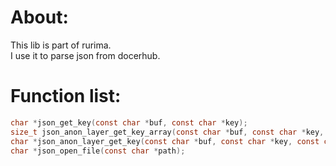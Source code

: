 # About:
This lib is part of rurima.      
I use it to parse json from docerhub.       
# Function list:
```C
char *json_get_key(const char *buf, const char *key);
size_t json_anon_layer_get_key_array(const char *buf, const char *key, char ***array);
char *json_anon_layer_get_key(const char *buf, const char *key, const char *value, const char *key_to_get);
char *json_open_file(const char *path);
```
